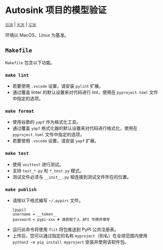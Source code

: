 # Autosink 项目的模型验证

[🇬🇧](README.md) | [🇰🇷](README.kr.md) | [🇨🇳](README.zh-CN.md)

环境以 MacOS、Linux 为基准。

## `Makefile`

`Makefile` 包含以下功能。

### `make lint`

- 若要使用 `.vscode` 设置，请安装 `pylint` 扩展。
- 通过覆盖 linter 的默认设置来对代码进行 lint，使用在 `pyproject.toml` 文件中指定的选项。

### `make format`

- 使用谷歌的 `yapf` 作为格式化工具。
- 通过覆盖 `yapf` 格式化器的默认设置来对代码进行格式化，使用在 `pyproject.toml` 文件中指定的选项。
- 若要使用 `.vscode` 设置，请安装 `yapf` 扩展。

### `make test`

- 使用 `unittest` 进行测试。
- 支持 `test_*.py` 和 `*_test.py` 模式。
- 测试文件必须与 `__init__.py` 相连接到测试文件所在的位置。

### `make publish`

- 请按以下格式编写 `~/.pypirc` 文件。
    ```
    [pypi]
    username = __token__
    password = pypi-xxx # 请获取个人 API 令牌并填写
    ```
- 运行此命令将使用 `flit` 将包推送到 PyPI 公共注册表。
- 上传后，您可以通过指定的名称 `myproject`（别名）在全球范围内使用 `python3 -m pip install myproject` 安装并使用该软件包。